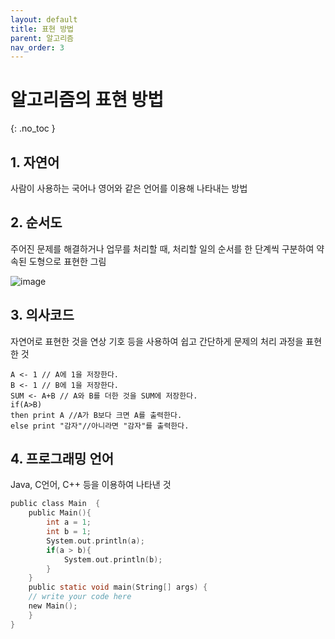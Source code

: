 ```yaml
---
layout: default
title: 표현 방법
parent: 알고리즘
nav_order: 3
---
```


# 알고리즘의 표현 방법  
{: .no_toc }

## 1. 자연어  

사람이 사용하는 국어나 영어와 같은 언어를 이용해 나타내는 방법  

## 2. 순서도  

주어진 문제를 해결하거나 업무를 처리할 때, 처리할 일의 순서를 한 단계씩 구분하여 약속된 도형으로 표현한 그림  

![image](https://img1.daumcdn.net/thumb/R1280x0/?scode=mtistory2&fname=https%3A%2F%2Fblog.kakaocdn.net%2Fdn%2Fcijwd5%2FbtqVOrCTri7%2Fjg2bGrYj005kgrnsIa7k7K%2Fimg.png)  

## 3. 의사코드  

자연어로 표현한 것을 연상 기호 등을 사용하여 쉽고 간단하게 문제의 처리 과정을 표현한 것  

```
A <- 1 // A에 1을 저장한다.
B <- 1 // B에 1을 저장한다. 
SUM <- A+B // A와 B를 더한 것을 SUM에 저장한다.
if(A>B) 
then print A //A가 B보다 크면 A를 출력한다.
else print "감자"//아니라면 "감자"를 출력한다.
```  

## 4. 프로그래밍 언어  

Java, C언어, C++ 등을 이용하여 나타낸 것  

```c
public class Main  {
    public Main(){
        int a = 1;
        int b = 1;
        System.out.println(a);
        if(a > b){
            System.out.println(b);
        }
    }
    public static void main(String[] args) {
	// write your code here
    new Main();
    }
}
```